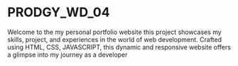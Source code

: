 # PRODGY_WD_04
Welcome to the my personal portfolio website this project showcases my skills, project, and experiences in the world of web development. Crafted using HTML, CSS, JAVASCRIPT, this dynamic and responsive website offers a glimpse into my journey as a developer
